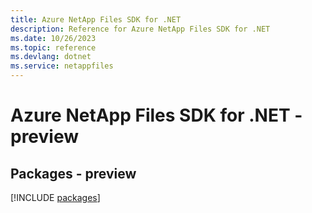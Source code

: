 ```yaml
---
title: Azure NetApp Files SDK for .NET
description: Reference for Azure NetApp Files SDK for .NET
ms.date: 10/26/2023
ms.topic: reference
ms.devlang: dotnet
ms.service: netappfiles
---
```

# Azure NetApp Files SDK for .NET - preview
## Packages - preview
[!INCLUDE [packages](netapp-files-index.md)]